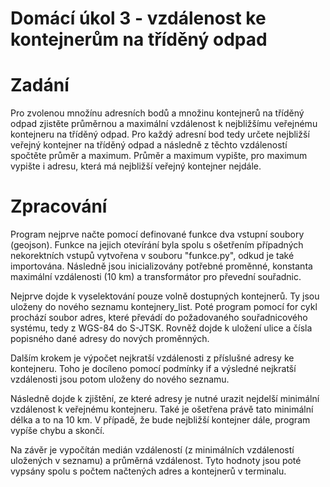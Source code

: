 # Domácí úkol 3 - vzdálenost ke kontejnerům na tříděný odpad
# Zadání 
Pro zvolenou množínu adresních bodů a množinu kontejnerů na tříděný odpad zjistěte průměrnou a maximální vzdálenost k nejbližšímu veřejnému kontejneru na tříděný odpad. Pro každý adresní bod tedy určete nejbližší veřejný kontejner na tříděný odpad a následně z těchto vzdáleností spočtěte průměr a maximum. Průměr a maximum vypište, pro maximum vypište i adresu, která má nejbližší veřejný kontejner nejdále.

# Zpracování 
Program nejprve načte pomocí definované funkce dva vstupní soubory (geojson). Funkce na jejich otevírání byla spolu s ošetřením případných nekorektních vstupů vytvořena v souboru "funkce.py", odkud je také importována. Následně jsou inicializovány potřebné proměnné, konstanta maximální vzdálenosti (10 km) a transformátor pro převední souřadnic.

Nejprve dojde k vyselektování pouze volně dostupných kontejnerů. Ty jsou uloženy do nového seznamu kontejnery_list. Poté program pomocí for cykl prochází soubor adres, které převádí do požadovaného souřadnicového systému, tedy z WGS-84 do S-JTSK. Rovněž dojde k uložení ulice a čísla popisného dané adresy do nových proměnných. 

Dalším krokem je výpočet nejkratší vzdálenosti z příslušné adresy ke kontejneru. Toho je docíleno pomocí podmínky if a výsledné nejkratší vzdálenosti jsou potom uloženy do nového seznamu. 

Následně dojde k zjištění, ze které adresy je nutné urazit nejdelší minimální vzdálenost k veřejnému kontejneru. Také je ošetřena právě tato minimální délka a to na 10 km. V případě, že bude nejbližší kontejner dále, program vypíše chybu a skončí. 

Na závěr je vypočítán medián vzdáleností (z minimálních vzdáleností uložených v seznamu) a průměrná vzdálenost. Tyto hodnoty jsou poté vypsány spolu s počtem načtených adres a kontejnerů v terminalu. 